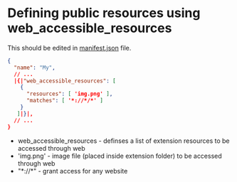 # Defining public resources using web_accessible_resources

This should be edited in [manifest.json](https://developer.chrome.com/docs/extensions/mv3/manifest/) file.

```json
{
  "name": "My",
  // ...
  |{|"web_accessible_resources": [
    {
      "resources": [ 'img.png' ],
      "matches": [ '*://*/*' ]
    }
   ]|}|,
  // ...
}
```

- web_accessible_resources - definses a list of extension resources to be accessed through web
- 'img.png' - image file (placed inside extension folder) to be accessed through web
- "\*://\*" - grant access for any website
